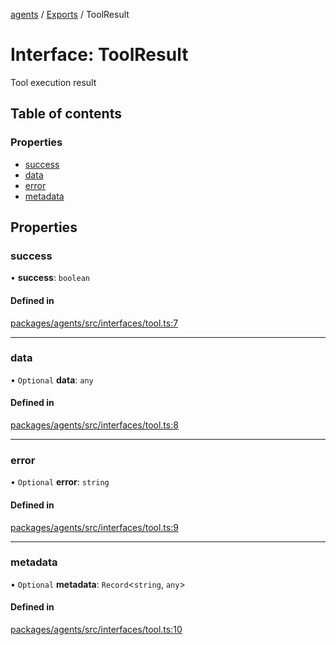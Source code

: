 <!-- 
 ⚠️  AUTO-GENERATED FILE - DO NOT EDIT MANUALLY
 This file is automatically generated by scripts/docs-generator.js
 To make changes, edit the source TypeScript files or update the generator script
-->

[agents](../../) / [Exports](../modules) / ToolResult

# Interface: ToolResult

Tool execution result

## Table of contents

### Properties

- [success](ToolResult#success)
- [data](ToolResult#data)
- [error](ToolResult#error)
- [metadata](ToolResult#metadata)

## Properties

### success

• **success**: `boolean`

#### Defined in

[packages/agents/src/interfaces/tool.ts:7](https://github.com/woojubb/robota/blob/c50179e56752f80ea03c64201e29ab12275152bf/packages/agents/src/interfaces/tool.ts#L7)

___

### data

• `Optional` **data**: `any`

#### Defined in

[packages/agents/src/interfaces/tool.ts:8](https://github.com/woojubb/robota/blob/c50179e56752f80ea03c64201e29ab12275152bf/packages/agents/src/interfaces/tool.ts#L8)

___

### error

• `Optional` **error**: `string`

#### Defined in

[packages/agents/src/interfaces/tool.ts:9](https://github.com/woojubb/robota/blob/c50179e56752f80ea03c64201e29ab12275152bf/packages/agents/src/interfaces/tool.ts#L9)

___

### metadata

• `Optional` **metadata**: `Record`\<`string`, `any`\>

#### Defined in

[packages/agents/src/interfaces/tool.ts:10](https://github.com/woojubb/robota/blob/c50179e56752f80ea03c64201e29ab12275152bf/packages/agents/src/interfaces/tool.ts#L10)

